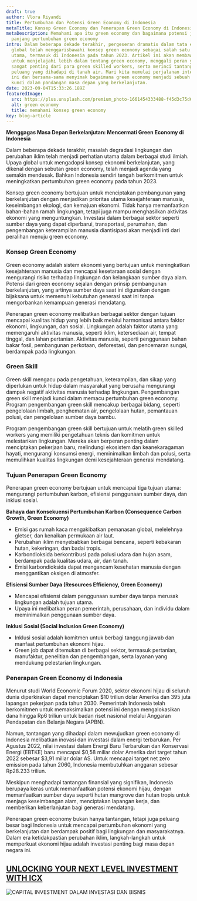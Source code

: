 ```yaml
---
draft: true
author: Vlora Riyandi
title: Pertumbuhan dan Potensi Green Economy di Indonesia
metaTitle: Konsep Green Economy dan Penerapan Green Economy di Indonesia
metaDescription: Memahami apa itu green economy dan bagaimana potensi jangka
  panjang pertumbuhan green economy
intro: Dalam beberapa dekade terakhir, pergeseran dramatis dalam tata ekonomi
  global telah menggarisbawahi konsep green economy sebagai salah satu prioritas
  utama, termasuk di Indonesia pada tahun 2023. Artikel ini akan membawa Anda
  untuk menjelajahi lebih dalam tentang green economy, menggali peran yang
  sangat penting dari para green skilled workers, serta merinci tantangan dan
  peluang yang dihadapi di tanah air. Mari kita memulai perjalanan intelektual
  ini dan bersama-sama menyimak bagaimana green economy menjadi sebuah elemen
  kunci dalam pandangan masa depan yang berkelanjutan.
date: 2023-09-04T15:33:26.189Z
featuredImage:
  src: https://plus.unsplash.com/premium_photo-1661454333488-f45d3c75d6fd?ixlib=rb-4.0.3&ixid=M3wxMjA3fDB8MHxzZWFyY2h8MXx8Z3JlZW4lMjBlY29ub215fGVufDB8fDB8fHww&auto=format&fit=crop&w=1000&q=60
  alt: green economy
  title: memahami konsep green economy
key: blog-article
---
```

<!--StartFragment-->

**Menggagas Masa Depan Berkelanjutan: Mencermati Green Economy di Indonesia**

Dalam beberapa dekade terakhir, masalah degradasi lingkungan dan perubahan iklim telah menjadi perhatian utama dalam berbagai studi ilmiah. Upaya global untuk mengadopsi konsep ekonomi berkelanjutan, yang dikenal dengan sebutan green economy, telah menjadi agenda yang semakin mendesak. Bahkan Indonesia sendiri tengah berkomitmen untuk meningkatkan pertumbuhan green economy pada tahun 2023.

Konsep green economy bertujuan untuk menciptakan pembangunan yang berkelanjutan dengan menjadikan prioritas utama kesejahteraan manusia, keseimbangan ekologi, dan kemajuan ekonomi. Tidak hanya memanfaatkan bahan-bahan ramah lingkungan, tetapi juga mampu menghasilkan aktivitas ekonomi yang menguntungkan. Investasi dalam berbagai sektor seperti sumber daya yang dapat diperbarui, transportasi, perumahan, dan pengembangan keterampilan manusia diantisipasi akan menjadi inti dari peralihan menuju green economy.

### Konsep Green Economy

Green economy adalah sistem ekonomi yang bertujuan untuk meningkatkan kesejahteraan manusia dan mencapai kesetaraan sosial dengan mengurangi risiko terhadap lingkungan dan kelangkaan sumber daya alam. Potensi dari green economy sejalan dengan prinsip pembangunan berkelanjutan, yang artinya sumber daya saat ini digunakan dengan bijaksana untuk memenuhi kebutuhan generasi saat ini tanpa mengorbankan kemampuan generasi mendatang.

Penerapan green economy melibatkan berbagai sektor dengan tujuan mencapai kualitas hidup yang lebih baik melalui harmonisasi antara faktor ekonomi, lingkungan, dan sosial. Lingkungan adalah faktor utama yang memengaruhi aktivitas manusia, seperti iklim, ketersediaan air, tempat tinggal, dan lahan pertanian. Aktivitas manusia, seperti penggunaan bahan bakar fosil, pembangunan perkotaan, deforestasi, dan pencemaran sungai, berdampak pada lingkungan.

### Green Skill

Green skill mengacu pada pengetahuan, keterampilan, dan sikap yang diperlukan untuk hidup dalam masyarakat yang berusaha mengurangi dampak negatif aktivitas manusia terhadap lingkungan. Pengembangan green skill menjadi kunci dalam memacu pertumbuhan green economy. Program pengembangan green skill mencakup berbagai bidang, seperti pengelolaan limbah, penghematan air, pengelolaan hutan, pemantauan polusi, dan pengelolaan sumber daya bambu.

Program pengembangan green skill bertujuan untuk melatih green skilled workers yang memiliki pengetahuan teknis dan komitmen untuk melestarikan lingkungan. Mereka akan berperan penting dalam menciptakan pekerjaan baru, melindungi ekosistem dan keanekaragaman hayati, mengurangi konsumsi energi, meminimalkan limbah dan polusi, serta memulihkan kualitas lingkungan demi kesejahteraan generasi mendatang.

### Tujuan Penerapan Green Economy

Penerapan green economy bertujuan untuk mencapai tiga tujuan utama: mengurangi pertumbuhan karbon, efisiensi penggunaan sumber daya, dan inklusi sosial.

**Bahaya dan Konsekuensi Pertumbuhan Karbon (Consequence Carbon Growth, Green Economy)**

* Emisi gas rumah kaca mengakibatkan pemanasan global, melelehnya gletser, dan kenaikan permukaan air laut.
* Perubahan iklim menyebabkan berbagai bencana, seperti kebakaran hutan, kekeringan, dan badai tropis.
* Karbondioksida berkontribusi pada polusi udara dan hujan asam, berdampak pada kualitas udara, air, dan tanah.
* Emisi karbondioksida dapat mengancam kesehatan manusia dengan menggantikan oksigen di atmosfer.

**Efisiensi Sumber Daya (Resources Efficiency, Green Economy)**

* Mencapai efisiensi dalam penggunaan sumber daya tanpa merusak lingkungan adalah tujuan utama.
* Upaya ini melibatkan peran pemerintah, perusahaan, dan individu dalam meminimalkan penggunaan sumber daya.

**Inklusi Sosial (Social Inclusion Green Economy)**

* Inklusi sosial adalah komitmen untuk berbagi tanggung jawab dan manfaat pertumbuhan ekonomi hijau.
* Green job dapat ditemukan di berbagai sektor, termasuk pertanian, manufaktur, penelitian dan pengembangan, serta layanan yang mendukung pelestarian lingkungan.

### Penerapan Green Economy di Indonesia

Menurut studi World Economic Forum 2020, sektor ekonomi hijau di seluruh dunia diperkirakan dapat menciptakan $10 triliun dolar Amerika dan 395 juta lapangan pekerjaan pada tahun 2030. Pemerintah Indonesia telah berkomitmen untuk memaksimalkan potensi ini dengan mengalokasikan dana hingga Rp6 triliun untuk badan riset nasional melalui Anggaran Pendapatan dan Belanja Negara (APBN).

Namun, tantangan yang dihadapi dalam mewujudkan green economy di Indonesia melibatkan inovasi dan investasi dalam energi terbarukan. Per Agustus 2022, nilai investasi dalam Energi Baru Terbarukan dan Konservasi Energi (EBTKE) baru mencapai $0,58 miliar dolar Amerika dari target tahun 2022 sebesar $3,91 miliar dolar AS. Untuk mencapai target net zero emission pada tahun 2060, Indonesia membutuhkan anggaran sebesar Rp28.233 triliun.

Meskipun menghadapi tantangan finansial yang signifikan, Indonesia berupaya keras untuk memanfaatkan potensi ekonomi hijau, dengan memanfaatkan sumber daya seperti hutan mangrove dan hutan tropis untuk menjaga keseimbangan alam, menciptakan lapangan kerja, dan memberikan keberlanjutan bagi generasi mendatang.

Penerapan green economy bukan hanya tantangan, tetapi juga peluang besar bagi Indonesia untuk mencapai pertumbuhan ekonomi yang berkelanjutan dan berdampak positif bagi lingkungan dan masyarakatnya. Dalam era ketidakpastian perubahan iklim, langkah-langkah untuk memperkuat ekonomi hijau adalah investasi penting bagi masa depan negara ini.

## [U﻿NLOCKING YOUR NEXT LEVEL INVESTMENT WITH ICX](https://icx.id/?utm_source=content_blog&utm_medium=blog&utm_campaign=blog&utm_id=content_blog&utm_content=blog_content)

![CAPITAL INVESTMENT DALAM INVESTASI DAN BISNIS](https://icx.id/img/snapinsta.app_346119647_1435083573982006_484823168912654359_n_1080-1-.jpg)

<!--EndFragment-->